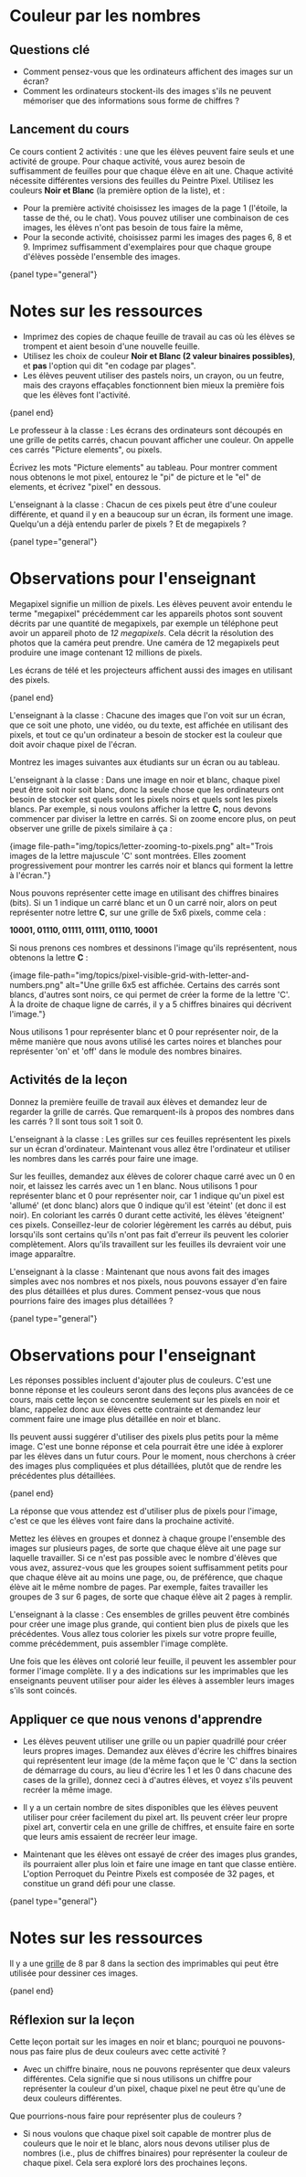 # Couleur par les nombres

## Questions clé

- Comment pensez-vous que les ordinateurs affichent des images sur un écran?
- Comment les ordinateurs stockent-ils des images s'ils ne peuvent mémoriser que des informations sous forme de chiffres ?

## Lancement du cours

Ce cours contient 2 activités : une que les élèves peuvent faire seuls et une activité de groupe. Pour chaque activité, vous aurez besoin de suffisamment de feuilles pour que chaque élève en ait une. Chaque activité nécessite différentes versions des feuilles du Peintre Pixel. Utilisez les couleurs **Noir et Blanc** (la première option de la liste), et :

- Pour la première activité choisissez les images de la page 1 (l'étoile, la tasse de thé, ou le chat). Vous pouvez utiliser une combinaison de ces images, les élèves n'ont pas besoin de tous faire la même,
- Pour la seconde activité, choisissez parmi les images des pages 6, 8 et 9. Imprimez suffisamment d'exemplaires pour que chaque groupe d'élèves possède l'ensemble des images.

{panel type="general"}

# Notes sur les ressources

- Imprimez des copies de chaque feuille de travail au cas où les élèves se trompent et aient besoin d'une nouvelle feuille.
- Utilisez les choix de couleur **Noir et Blanc (2 valeur binaires possibles)**, et **pas** l'option qui dit "en codage par plages".
- Les élèves peuvent utiliser des pastels noirs, un crayon, ou un feutre, mais des crayons effaçables fonctionnent bien mieux la première fois que les élèves font l'activité.

{panel end}

Le professeur à la classe : Les écrans des ordinateurs sont découpés en une grille de petits carrés, chacun pouvant afficher une couleur. On appelle ces carrés "Picture elements", ou pixels.

Écrivez les mots "Picture elements" au tableau. Pour montrer comment nous obtenons le mot pixel, entourez le "pi" de picture et le "el" de elements, et écrivez "pixel" en dessous.

L'enseignant à la classe : Chacun de ces pixels peut être d'une couleur différente, et quand il y en a beaucoup sur un écran, ils forment une image. Quelqu'un a déjà entendu parler de pixels ? Et de megapixels ?

{panel type="general"}

# Observations pour l'enseignant

Megapixel signifie un million de pixels. Les élèves peuvent avoir entendu le terme "megapixel" précédemment car les appareils photos sont souvent décrits par une quantité de megapixels, par exemple un téléphone peut avoir un appareil photo de *12 megapixels*. Cela décrit la résolution des photos que la caméra peut prendre. Une caméra de 12 megapixels peut produire une image contenant 12 millions de pixels.

Les écrans de télé et les projecteurs affichent aussi des images en utilisant des pixels.

{panel end}

L'enseignant à la classe : Chacune des images que l'on voit sur un écran, que ce soit une photo, une vidéo, ou du texte, est affichée en utilisant des pixels, et tout ce qu'un ordinateur a besoin de stocker est la couleur que doit avoir chaque pixel de l'écran.

Montrez les images suivantes aux étudiants sur un écran ou au tableau.

L'enseignant à la classe : Dans une image en noir et blanc, chaque pixel peut être soit noir soit blanc, donc la seule chose que les ordinateurs ont besoin de stocker est quels sont les pixels noirs et quels sont les pixels blancs. Par exemple, si nous voulons afficher la lettre **C**, nous devons commencer par diviser la lettre en carrés. Si on zoome encore plus, on peut observer une grille de pixels similaire à ça :

{image file-path="img/topics/letter-zooming-to-pixels.png" alt="Trois images de la lettre majuscule 'C' sont montrées. Elles zooment progressivement pour montrer les carrés noir et blancs qui forment la lettre à l'écran."}

Nous pouvons représenter cette image en utilisant des chiffres binaires (bits). Si un 1 indique un carré blanc et un 0 un carré noir, alors on peut représenter notre lettre **C**, sur une grille de 5x6 pixels, comme cela :

**10001, 01110, 01111, 01111, 01110, 10001**

Si nous prenons ces nombres et dessinons l'image qu'ils représentent, nous obtenons la lettre **C** :

{image file-path="img/topics/pixel-visible-grid-with-letter-and-numbers.png" alt="Une grille 6x5 est affichée. Certains des carrés sont blancs, d'autres sont noirs, ce qui permet de créer la forme de la lettre 'C'. À la droite de chaque ligne de carrés, il y a 5 chiffres binaires qui décrivent l'image."}

Nous utilisons 1 pour représenter blanc et 0 pour représenter noir, de la même manière que nous avons utilisé les cartes noires et blanches pour représenter 'on' et 'off' dans le module des nombres binaires.

## Activités de la leçon

Donnez la première feuille de travail aux élèves et demandez leur de regarder la grille de carrés. Que remarquent-ils à propos des nombres dans les carrés ? Il sont tous soit 1 soit 0.

L'enseignant à la classe : Les grilles sur ces feuilles représentent les pixels sur un écran d'ordinateur. Maintenant vous allez être l'ordinateur et utiliser les nombres dans les carrés pour faire une image.

Sur les feuilles, demandez aux élèves de colorer chaque carré avec un 0 en noir, et laissez les carrés avec un 1 en blanc. Nous utilisons 1 pour représenter blanc et 0 pour représenter noir, car 1 indique qu'un pixel est 'allumé' (et donc blanc) alors que 0 indique qu'il est 'éteint' (et donc il est noir). En coloriant les carrés 0 durant cette activité, les élèves 'éteignent' ces pixels. Conseillez-leur de colorier légèrement les carrés au début, puis lorsqu'ils sont certains qu'ils n'ont pas fait d'erreur ils peuvent les colorier complètement. Alors qu'ils travaillent sur les feuilles ils devraient voir une image apparaître.

L'enseignant à la classe : Maintenant que nous avons fait des images simples avec nos nombres et nos pixels, nous pouvons essayer d'en faire des plus détaillées et plus dures. Comment pensez-vous que nous pourrions faire des images plus détaillées ?

{panel type="general"}

# Observations pour l'enseignant

Les réponses possibles incluent d'ajouter plus de couleurs. C'est une bonne réponse et les couleurs seront dans des leçons plus avancées de ce cours, mais cette leçon se concentre seulement sur les pixels en noir et blanc, rappelez donc aux élèves cette contrainte et demandez leur comment faire une image plus détaillée en noir et blanc.

Ils peuvent aussi suggérer d'utiliser des pixels plus petits pour la même image. C'est une bonne réponse et cela pourrait être une idée à explorer par les élèves dans un futur cours. Pour le moment, nous cherchons à créer des images plus compliquées et plus détaillées, plutôt que de rendre les précédentes plus détaillées.

{panel end}

La réponse que vous attendez est d'utiliser plus de pixels pour l'image, c'est ce que les élèves vont faire dans la prochaine activité.

Mettez les élèves en groupes et donnez à chaque groupe l'ensemble des images sur plusieurs pages, de sorte que chaque élève ait une page sur laquelle travailler. Si ce n'est pas possible avec le nombre d'élèves que vous avez, assurez-vous que les groupes soient suffisamment petits pour que chaque élève ait au moins une page, ou, de préférence, que chaque élève ait le même nombre de pages. Par exemple, faites travailler les groupes de 3 sur 6 pages, de sorte que chaque élève ait 2 pages à remplir.

L'enseignant à la classe : Ces ensembles de grilles peuvent être combinés pour créer une image plus grande, qui contient bien plus de pixels que les précédentes. Vous allez tous colorier les pixels sur votre propre feuille, comme précédemment, puis assembler l'image complète.

Une fois que les élèves ont colorié leur feuille, il peuvent les assembler pour former l'image complète. Il y a des indications sur les imprimables que les enseignants peuvent utiliser pour aider les élèves à assembler leurs images s'ils sont coincés.

## Appliquer ce que nous venons d'apprendre

- Les élèves peuvent utiliser une grille ou un papier quadrillé pour créer leurs propres images. Demandez aux élèves d'écrire les chiffres binaires qui représentent leur image (de la même façon que le 'C' dans la section de démarrage du cours, au lieu d'écrire les 1 et les 0 dans chacune des cases de la grille), donnez ceci à d'autres élèves, et voyez s'ils peuvent recréer la même image.

- Il y a un certain nombre de sites disponibles que les élèves peuvent utiliser pour créer facilement du pixel art. Ils peuvent créer leur propre pixel art, convertir cela en une grille de chiffres, et ensuite faire en sorte que leurs amis essaient de recréer leur image.

- Maintenant que les élèves ont essayé de créer des images plus grandes, ils pourraient aller plus loin et faire une image en tant que classe entière. L'option Perroquet du Peintre Pixels est composée de 32 pages, et constitue un grand défi pour une classe.

{panel type="general"}

# Notes sur les ressources

Il y a une [grille]('resources:resource' 'grid') de 8 par 8 dans la section des imprimables qui peut être utilisée pour dessiner ces images.

{panel end}

## Réflexion sur la leçon

Cette leçon portait sur les images en noir et blanc; pourquoi ne pouvons-nous pas faire plus de deux couleurs avec cette activité ?

- Avec un chiffre binaire, nous ne pouvons représenter que deux valeurs différentes. Cela signifie que si nous utilisons un chiffre pour représenter la couleur d'un pixel, chaque pixel ne peut être qu'une de deux couleurs différentes.

Que pourrions-nous faire pour représenter plus de couleurs ?

- Si nous voulons que chaque pixel soit capable de montrer plus de couleurs que le noir et le blanc, alors nous devons utiliser plus de nombres (i.e., plus de chiffres binaires) pour représenter la couleur de chaque pixel. Cela sera exploré lors des prochaines leçons.